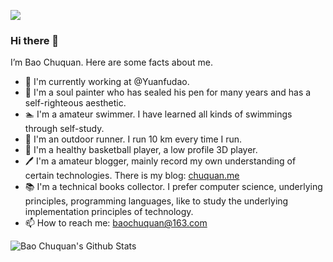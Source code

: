 
![](https://chuquan-public-r-001.oss-cn-shanghai.aliyuncs.com/life/WechatIMG1315.jpeg?x-oss-process=image/resize,w_400)

### Hi there 👋

I’m Bao Chuquan. Here are some facts about me.

*   💼 I'm currently working at @Yuanfudao.
*   🎨 I'm a soul painter who has sealed his pen for many years and has a self-righteous aesthetic.
*   🏊 I'm a amateur swimmer. I have learned all kinds of swimmings through self-study.
*   🏃 I'm an outdoor runner. I run 10 km every time I run.
*   🏀 I'm a healthy basketball player, a low profile 3D player.
*   🖊 I'm a amateur blogger, mainly record my own understanding of certain technologies. There is my blog: [chuquan.me](http://chuquan.me)
*   📚 I'm a technical books collector. I prefer computer science, underlying principles, programming languages, like to study the underlying implementation principles of technology.
*   📫 How to reach me: baochuquan@163.com

<img align="center" src="https://github-readme-stats.vercel.app/api?username=baochuquan&show_icons=true" alt="Bao Chuquan's Github Stats" />
